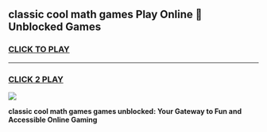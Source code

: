 
## classic cool math games Play Online 👋 Unblocked Games
<h3>
<a href="https://news.freeplayer.one?title=classic_cool_math_games&ref=17CMG">CLICK TO PLAY</a></h3>
<hr>

<h3>
<a href="https://news.freeplayer.one?title=classic_cool_math_games&ref=17CMG">CLICK 2 PLAY</a>
  
</h3>

<a href="https://news.freeplayer.one?title=classic_cool_math_games&ref=17CMG/"><img src="https://clearcache.store/games.png"></a>


**classic cool math games games unblocked: Your Gateway to Fun and Accessible Online Gaming**
